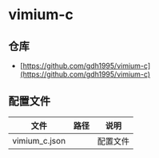 # vimium-c

## 仓库

- [https://github.com/gdh1995/vimium-c](https://github.com/gdh1995/vimium-c)

## 配置文件

| 文件          | 路径 | 说明     |
| ------------- | ---- | -------- |
| vimium_c.json |      | 配置文件 |
